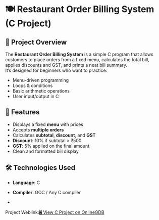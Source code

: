 # 🍽 Restaurant Order Billing System (C Project)

## 📌 Project Overview
The **Restaurant Order Billing System** is a simple C program that allows customers to place orders from a fixed menu, calculates the total bill, applies discounts and GST, and prints a neat bill summary.  
It’s designed for beginners who want to practice:
- Menu-driven programming
- Loops & conditions
- Basic arithmetic operations
- User input/output in C


## 🎯 Features
- Displays a fixed **menu** with prices
- Accepts **multiple orders**
- Calculates **subtotal**, **discount**, and **GST**
- **Discount**: 10% if subtotal > ₹500
- **GST**: 5% applied on the final amount
- Clean and formatted bill display



## 🛠 Technologies Used
- **Language**: C
- **Compiler**: GCC / Any C compiler

- 
Project Weblink:[🖥️ View C Project on OnlineGDB](https://onlinegdb.com/TCji4MEba)
